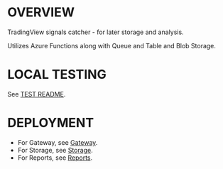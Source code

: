 # OVERVIEW

TradingView signals catcher - for later storage and analysis.

Utilizes Azure Functions along with Queue and Table and Blob Storage.

# LOCAL TESTING

See [TEST README](./tests/README.md).

# DEPLOYMENT

* For Gateway, see [Gateway](./gateway/README.md).
* For Storage, see [Storage](./storage/README.md).
* For Reports, see [Reports](./reports/README.md).